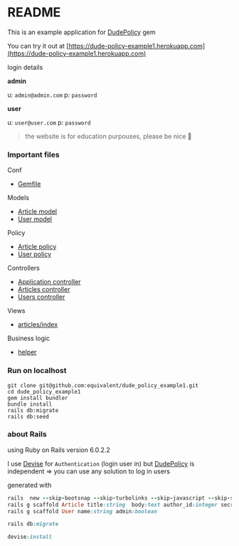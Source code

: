 # README

This is an example application for [DudePolicy](https://github.com/equivalent/dude_policy) gem

You can try it out at [https://dude-policy-example1.herokuapp.com](https://dude-policy-example1.herokuapp.com)

login details

**admin**

u: `admin@admin.com`
p: `password`

**user**

u: `user@user.com`
p: `password`

> the website is for education purpouses, please be nice :pray:

### Important files

Conf

* [Gemfile](https://github.com/equivalent/dude_policy_example1/blob/master/Gemfile#L51)

Models

* [Article model](https://github.com/equivalent/dude_policy_example1/blob/master/app/models/article.rb)
* [User model](https://github.com/equivalent/dude_policy_example1/blob/master/app/models/user.rb)

Policy

* [Article policy](https://github.com/equivalent/dude_policy_example1/blob/master/app/policy/article_policy.rb)
* [User policy](https://github.com/equivalent/dude_policy_example1/blob/master/app/policy/user_policy.rb)

Controllers

* [Application controller](https://github.com/equivalent/dude_policy_example1/blob/master/app/controllers/application_controller.rb#L16)
* [Articles controller](https://github.com/equivalent/dude_policy_example1/blob/master/app/controllers/articles_controller.rb#L47)
* [Users controller](https://github.com/equivalent/dude_policy_example1/blob/master/app/controllers/users_controller.rb#L7)

Views

* [articles/index](https://github.com/equivalent/dude_policy_example1/blob/master/app/views/articles/index.html.erb#L24)

Business logic

* [helper](https://github.com/equivalent/dude_policy_example1/blob/master/app/helpers/application_helper.rb#L4)

### Run on localhost

```
git clone git@github.com:equivalent/dude_policy_example1.git
cd dude_policy_example1
gem install bundler
bundle install
rails db:migrate
rails db:seed
```


### about Rails


using Ruby on Rails version 6.0.2.2

I use [Devise](https://github.com/heartcombo/devise) for `Authentication` (login user in) but
[DudePolicy](https://github.com/equivalent/dude_policy) is independent
=> you can use any solution to log in users 


generated with

```ruby
rails  new --skip-bootsnap --skip-turbolinks --skip-javascript --skip-sprockets --skip-action-cable --skip-test --skip-system-test --skip-action-mailer --skip-action-mailbox --skip-action-text  dude_policy_example1
rails g scaffold Article title:string  body:text author_id:integer secret_note:string
rails g scaffold User name:string admin:boolean

rails db:migrate

devise:install
```


